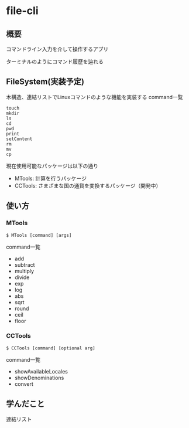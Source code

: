 # file-cli
## 概要
コマンドライン入力を介して操作するアプリ

ターミナルのようにコマンド履歴を辿れる

## FileSystem(実装予定)
木構造、連結リストでLinuxコマンドのような機能を実装する
command一覧
```
touch
mkdir
ls
cd
pwd
print
setContent
rm
mv
cp
```

現在使用可能なパッケージは以下の通り
- MTools: 計算を行うパッケージ
- CCTools: さまざまな国の通貨を変換するパッケージ（開発中）

## 使い方
### MTools
```
$ MTools [command] [args]
```
command一覧
- add
- subtract
- multiply
- divide
- exp
- log
- abs
- sqrt
- round
- ceil
- floor

### CCTools
```
$ CCTools [command] [optional arg]
```
command一覧
- showAvailableLocales
- showDenominations
- convert

## 学んだこと
連結リスト


